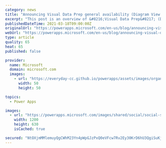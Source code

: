 ```yaml
---
category: news
title: "Announcing Visual Data Prep general availability (Diagram View in Power Query Online)"
excerpt: "This post is an overview of &#8216;Visual Data Prep&#8217; (Diagram View) which is going into General Availability."
publishedDateTime: 2021-03-18T09:00:00Z
originalUrl: "https://powerapps.microsoft.com/en-us/blog/announcing-visual-data-prep-general-availability-diagram-view-in-power-query-online/"
webUrl: "https://powerapps.microsoft.com/en-us/blog/announcing-visual-data-prep-general-availability-diagram-view-in-power-query-online/"
type: article
quality: 65
heat: 65
published: false

provider:
  name: Microsoft
  domain: microsoft.com
  images:
    - url: "https://everyday-cc.github.io/powerapps/assets/images/organizations/microsoft.com-50x50.jpg"
      width: 50
      height: 50

topics:
  - Power Apps

images:
  - url: "https://powerapps.microsoft.com/images/shared/social/social-share-post-ignite.png"
    width: 1200
    height: 630
    isCached: true

secured: "NtOXjmMMlemuyQgCWhM23Yn4pWpGJzPxQ0eVFcw7Rv2Ey30KrD6hU3QgiSuKjEKHbBYAyAel9balwdBuUdUqrz7Ug3OvIPpBbp2E6RODRxdf6fcoqJkc0y/6qe9nvn3Q6xUREl4uZveMkz0lzLsNZyrs/lK9fIFTh7qsx45roJWLNQt/avwm8uHbWmbRd8uogf2rE+195M45YMR/QPuHpM/K4Vcqg2e+uKGTAAiZbn7aUm51eFb8OwFF+4q5jTzAGSCrPVyQbmos49JiSo9J6QqazTuaCDj560FasOpe7zaUEN8+92iluZaBpHJaoia2DeVgVP20G5EG27ShaMgGv6SnAkiEqZVdJ6yNWCKefJI=;6FzuyRw03soC23REji8QLg=="
---
```


